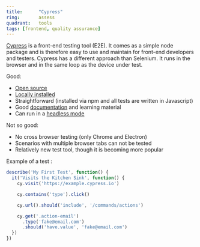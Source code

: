```yaml
---
title:      "Cypress"
ring:       assess
quadrant:   tools
tags: [frontend, quality assurance]
---
```


[Cypress](https://www.cypress.io/) is a front-end testing tool (E2E). It comes as a simple node package and is therefore easy to use and maintain for front-end developers and testers. Cypress has a different approach than Selenium. It runs in the browser and in the same loop as the device under test.

Good:

* [Open source](https://github.com/cypress-io/cypress)
* [Locally installed](https://docs.cypress.io/guides/getting-started/installing-cypress.html#System-requirements)
* Straightforward (installed via npm and all tests are written in Javascript)
* Good [documentation](https://docs.cypress.io/guides/overview/why-cypress.html#In-a-nutshell) and learning material
* Can run in a [headless mode](https://docs.cypress.io/guides/guides/command-line.html#cypress-run)

Not so good:

* No cross browser testing (only Chrome and Electron)
* Scenarios with multiple browser tabs can not be tested
* Relatively new test tool, though it is becoming more popular

Example of a test :

```js
describe('My First Test', function() {
  it('Visits the Kitchen Sink', function() {
    cy.visit('https://example.cypress.io')

    cy.contains('type').click()

    cy.url().should('include', '/commands/actions')

    cy.get('.action-email')
      .type('fake@email.com')
      .should('have.value', 'fake@email.com')
  })
})
```
